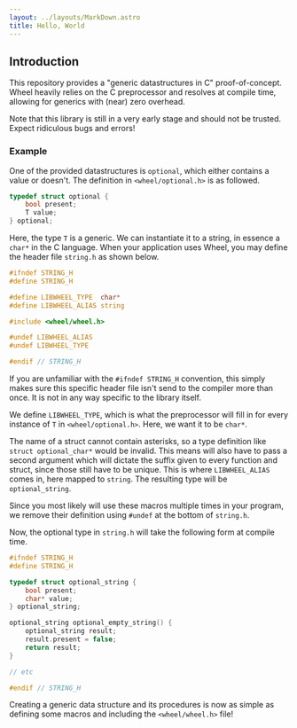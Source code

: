 ```yaml
---
layout: ../layouts/MarkDown.astro
title: Hello, World
---
```


## Introduction

This repository provides a "generic datastructures in C" proof-of-concept. Wheel heavily relies on the C preprocessor and resolves at compile time, allowing for generics with (near) zero overhead.

Note that this library is still in a very early stage and should not be trusted. Expect ridiculous bugs and errors!

### Example

One of the provided datastructures is `optional`, which either contains a value or doesn't. The definition in `<wheel/optional.h>` is as followed.

```c
typedef struct optional {
    bool present;
    T value;
} optional;
```

Here, the type `T` is a generic. We can instantiate it to a string, in essence a `char*` in the C language. When your application uses Wheel, you may define the header file `string.h` as shown below.

```c
#ifndef STRING_H
#define STRING_H

#define LIBWHEEL_TYPE  char*
#define LIBWHEEL_ALIAS string

#include <wheel/wheel.h>

#undef LIBWHEEL_ALIAS
#undef LIBWHEEL_TYPE

#endif // STRING_H
```

If you are unfamiliar with the `#ifndef STRING_H` convention, this simply makes sure this specific header file isn't send to the compiler more than once. It is not in any way specific to the library itself. 

We define `LIBWHEEL_TYPE`, which is what the preprocessor will fill in for every instance of `T` in `<wheel/optional.h>`. Here, we want it to be `char*`. 

The name of a struct cannot contain asterisks, so a type definition like `struct optional_char*` would be invalid. This means will also have to pass a second argument which will dictate the suffix given to every function and struct, since those still have to be unique. This is where `LIBWHEEL_ALIAS` comes in, here mapped to `string`. The resulting type will be `optional_string`.

Since you most likely will use these macros multiple times in your program, we remove their definition using `#undef` at the bottom of `string.h`.

Now, the optional type in `string.h` will take the following form at compile time.

```c
#ifndef STRING_H
#define STRING_H

typedef struct optional_string {
    bool present;
    char* value;
} optional_string;

optional_string optional_empty_string() {
    optional_string result;
    result.present = false;
    return result;
}

// etc

#endif // STRING_H
```

Creating a generic data structure and its procedures is now as simple as defining some macros and including the `<wheel/wheel.h>` file! 
